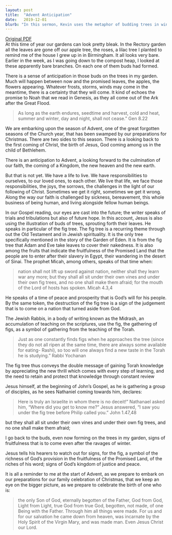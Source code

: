 ```yaml
---
layout: post
title:  "Advent Anticipation"
date:   2019-12-01
blurb: "In this sermon, Kevin uses the metaphor of budding trees in winter to discuss the anticipation of Advent. He reminds us of the promise of new life and growth, even in the bleakest times. Drawing from the scriptures, he highlights the significance of the fig tree as a symbol of God's provision and the richness of His word."
---
```

[Original PDF](/assets/pdf/advent12019.pdf)    
At this time of year our gardens can look pretty bleak. In the Rectory garden all the leaves are gone off our apple tree, the roses, a lilac tree I planted to remind me of the house I grew up in in Birmingham. It all looks very bare. Earlier in the week, as I was going down to the compost heap, I looked at these apparently bare branches. On each one of them buds had formed.

There is a sense of anticipation in those buds on the trees in my garden. Much will happen between now and the promised leaves, the apples, the flowers appearing. Whatever frosts, storms, winds may come in the meantime, there is a certainty that they will come. It kind of echoes the promise to Noah that we read in Genesis, as they all come out of the Ark after the Great Flood.

> As long as the earth endures, seedtime and harvest, cold and heat, summer and winter, day and night, shall not cease.” Gen 8.22

We are embarking upon the season of Advent, one of the great forgotten seasons of the Church year, that has been swamped by our preparations for Christmas. There are two sides to this season. There is a looking back to the first coming of Christ, the birth of Jesus, God coming among us in the child of Bethlehem.

There is an anticipation to Advent, a looking forward to the culmination of our faith, the coming of a Kingdom, the new heaven and the new earth.

But that is not yet. We have a life to live. We have responsibilities to ourselves, to our loved ones, to each other. We live that life, we face those responsibilities, the joys, the sorrows, the challenges in the light of our following of Christ. Sometimes we get it right, sometimes we get it wrong. Along the way our faith is challenged by sickness, bereavement, this whole business of being human, and living alongside fellow human beings.

In our Gospel reading, our eyes are cast into the future; the writer speaks of trials and tribulations but also of future hope. In this account, Jesus is also using the illustration of buds of trees, sprouting forth their leaves. He speaks in particular of the fig tree. The fig tree is a recurring theme through out the Old Testament and in Jewish spirituality. It is the only tree specifically mentioned in the story of the Garden of Eden. It is from the fig tree that Adam and Eve take leaves to cover their nakedness. It is also among the fruits that indicate the fruitfulness of the Promised Land that the people are to enter after their slavery in Egypt, their wandering in the desert of Sinai. The prophet Micah, among others, speaks of that time when:

> nation shall not lift up sword against nation, neither shall they learn war any more; but they shall all sit under their own vines and under their own fig trees, and no one shall make them afraid; for the mouth of the Lord of hosts has spoken. Micah 4.3,4

He speaks of a time of peace and prosperity that is God’s will for his people. By the same token, the destruction of the fig tree is a sign of the judgement that is to come on a nation that turned aside from God.

The Jewish Rabbis, in a body of writing known as the Midrash, an accumulation of teaching on the scriptures, use the fig, the gathering of figs, as a symbol of gathering from the teaching of the Torah.

> Just as one constantly finds figs when he approaches the tree (since they do not all ripen at the same time, there are always some available for eating- Rashi), so too will one always find a new taste in the Torah he is studying.” Rabbi Yochanan

The fig tree thus conveys the double message of gaining Torah knowledge by appreciating the new thrill which comes with every step of learning, and the need to retain and protect that knowledge through constant review

Jesus himself, at the beginning of John’s Gospel, as he is gathering a group of disciples, as he sees Nathaniel coming towards him, declares:

> Here is truly an Israelite in whom there is no deceit!” Nathanael asked him, “Where did you get to know me?” Jesus answered, “I saw you under the fig tree before Philip called you.” John 1.47,48

but they shall all sit under their own vines and under their own fig trees, and no one shall make them afraid;

I go back to the buds, even now forming on the trees in my garden, signs of fruitfulness that is to come even after the ravages of winter.

Jesus tells his hearers to watch out for signs, for the fig, a symbol of the richness of God’s provision in the fruitfulness of the Promised Land, of the riches of his word; signs of God’s kingdom of justice and peace.

It is all a reminder to me at the start of Advent, as we prepare to embark on our preparations for our family celebration of Christmas, that we keep an eye on the bigger picture, as we prepare to celebrate the birth of one who is:

> the only Son of God, eternally begotten of the Father, God from God, Light from Light, true God from true God, begotten, not made, of one Being with the Father. Through him all things were made. For us and for our salvation he came down from heaven, was incarnate by the Holy Spirit of the Virgin Mary, and was made man. Even Jesus Christ our Lord.
